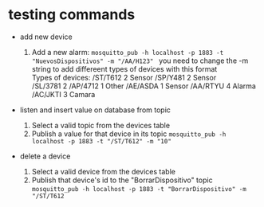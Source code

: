 # testing commands
- add new device
    1. Add a new alarm: ```mosquitto_pub -h localhost -p 1883 -t "NuevosDispositivos" -m "/AA/H123" ```  you need to change the -m string to add differeent types of devices with this format <br>
    Types of devices: 
    /ST/T612  2 Sensor
    /SP/Y481  2 Sensor  
    /SL/3781  2
    /AP/4712  1 Other
    /AE/ASDA  1 Sensor
    /AA/RTYU  4 Alarma
    /AC/JKTI  3 Camara

- listen and insert value on database from topic
    1. Select a valid topic from the devices table
    2. Publish a value for that device in its topic ```mosquitto_pub -h localhost -p 1883 -t "/ST/T612" -m "10" ```

- delete a device
    1. Select a valid device from the devices table
    2. Publish that device's id to the "BorrarDispositivo" topic ```mosquitto_pub -h localhost -p 1883 -t "BorrarDispositivo" -m "/ST/T612 ```


    